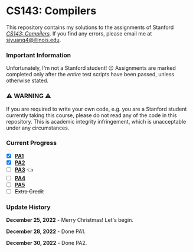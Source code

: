 # CS143: Compilers

This repository contains my solutions to the assignments of Stanford
[*CS143: Compilers*](https://web.stanford.edu/class/cs143/). If you find any errors, please
email me at siyuanq4@illinois.edu.

### Important Information

Unfortunately, I'm not a Stanford student! :wink: Assignments are marked completed only after the *entire* test scripts have been
passed, unless otherwise stated.

### :warning: WARNING :warning:

If you are required to write your own code, e.g. you are a Stanford student currently taking this course, please do not read any of the code in this repository. This is academic integrity infringement, which is unacceptable under any circumstances.

### Current Progress

- [x] [**PA1**](https://github.com/Brant-Skywalker/CS143/tree/master/PA1)
- [x] [**PA2**](https://github.com/Brant-Skywalker/CS143/tree/master/PA2)
- [ ] [**PA3**](https://github.com/Brant-Skywalker/CS143/tree/master/PA3)  :point_left:
- [ ] [**PA4**](https://github.com/Brant-Skywalker/CS143/tree/master/PA4)
- [ ] [**PA5**](https://github.com/Brant-Skywalker/CS143/tree/master/PA5)
- [ ] ~~Extra Credit~~

### Update History

**December 25, 2022** - Merry Christmas! Let's begin.

**December 28, 2022** - Done PA1.

**December 30, 2022** - Done PA2.
